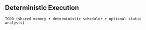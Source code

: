 ## Deterministic Execution

`TODO (shared memory + deterministic scheduler + optional static analysis)`

